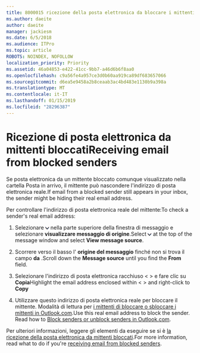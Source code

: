 ```yaml
---
title: 8000015 ricezione della posta elettronica da bloccare i mittenti in Outlook.com
ms.author: daeite
author: daeite
manager: jackiesm
ms.date: 6/5/2018
ms.audience: ITPro
ms.topic: article
ROBOTS: NOINDEX, NOFOLLOW
localization_priority: Priority
ms.assetid: 46a04853-e422-41cc-9bb7-a46d6b6f8aa0
ms.openlocfilehash: c9a56fe4a957ce3d0b60aa919ca89df683657066
ms.sourcegitcommit: d6ea5e9458a2b8ceaab3ac4bd483e1130b9a398a
ms.translationtype: MT
ms.contentlocale: it-IT
ms.lasthandoff: 01/15/2019
ms.locfileid: "28296387"
---
```

# <a name="receiving-email-from-blocked-senders"></a><span data-ttu-id="f2a64-102">Ricezione di posta elettronica da mittenti bloccati</span><span class="sxs-lookup"><span data-stu-id="f2a64-102">Receiving email from blocked senders</span></span>

<span data-ttu-id="f2a64-103">Se posta elettronica da un mittente bloccato comunque visualizzato nella cartella Posta in arrivo, il mittente può nascondere l'indirizzo di posta elettronica reale.</span><span class="sxs-lookup"><span data-stu-id="f2a64-103">If email from a blocked sender still appears in your inbox, the sender might be hiding their real email address.</span></span>
  
<span data-ttu-id="f2a64-104">Per controllare l'indirizzo di posta elettronica reale del mittente:</span><span class="sxs-lookup"><span data-stu-id="f2a64-104">To check a sender's real email address:</span></span>
  
1. <span data-ttu-id="f2a64-105">Selezionare ![ulteriori azioni](media/11884972-7ebb-4afe-8b50-63efefb7cca8.png) nella parte superiore della finestra di messaggio e selezionare **visualizzare messaggio di origine**.</span><span class="sxs-lookup"><span data-stu-id="f2a64-105">Select ![More actions](media/11884972-7ebb-4afe-8b50-63efefb7cca8.png) at the top of the message window and select **View message source**.</span></span>
    
2. <span data-ttu-id="f2a64-106">Scorrere verso il basso l' **origine del messaggio** finché non si trova il campo **da** .</span><span class="sxs-lookup"><span data-stu-id="f2a64-106">Scroll down the **Message source** until you find the **From** field.</span></span> 
    
3. <span data-ttu-id="f2a64-107">Selezionare l'indirizzo di posta elettronica racchiuso \< \> e fare clic su **Copia**</span><span class="sxs-lookup"><span data-stu-id="f2a64-107">Highlight the email address enclosed within \< \> and right-click to **Copy**</span></span>
    
4. <span data-ttu-id="f2a64-p101">Utilizzare questo indirizzo di posta elettronica reale per bloccare il mittente. Modalità di lettura per [i mittenti di bloccare o sbloccare i mittenti in Outlook.com](https://support.office.com/article/afba1c94-77bb-4f50-8b85-057cf52f4d5e.aspx).</span><span class="sxs-lookup"><span data-stu-id="f2a64-p101">Use this real email address to block the sender. Read how to [Block senders or unblock senders in Outlook.com](https://support.office.com/article/afba1c94-77bb-4f50-8b85-057cf52f4d5e.aspx).</span></span>
    
<span data-ttu-id="f2a64-110">Per ulteriori informazioni, leggere gli elementi da eseguire se si è [la ricezione della posta elettronica da mittenti bloccati](https://go.microsoft.com/fwlink/p/?linkid=2002011&amp;clcid=0x409).</span><span class="sxs-lookup"><span data-stu-id="f2a64-110">For more information, read what to do if you're [receiving email from blocked senders](https://go.microsoft.com/fwlink/p/?linkid=2002011&amp;clcid=0x409).</span></span>
  

